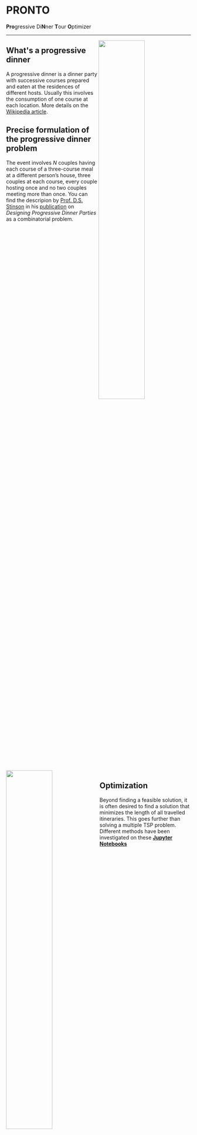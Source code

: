 # PRONTO
**Pro**gressive Di**N**ner **T**our **O**ptimizer 
___

<img align="right" width=50% src="https://github.com/LarsHadidi/PRONTO/assets/12017203/1aaba72c-372e-4810-83ac-b70c35dea0f4">

## What's a progressive dinner 
A progressive dinner is a dinner party with successive courses prepared and eaten at the residences of different hosts.
Usually this involves the consumption of one course at each location. More details on the [Wikipedia article](https://en.wikipedia.org/wiki/Progressive_dinner).

## Precise formulation of the progressive dinner problem
The event involves $N$ couples having each course of a three-course meal at a different person’s house, three couples at each course, every couple hosting once and no two couples meeting more than once. You can find the descripion by [Prof. D.S. Stinson](https://cs.uwaterloo.ca/~dstinson/) in his [publication](https://doi.org/10.48550/arXiv.2001.05394) on *Designing Progressive Dinner Parties* as a combinatorial problem.

<br clear="right"/>
<br/><br/>

<img align="left" width=50% src="https://github.com/LarsHadidi/PRONTO/assets/12017203/aa3c4e1a-d7b1-4c07-95ed-bb85e0a756b8">

## Optimization
Beyond finding a feasible solution, it is often desired to find a solution that minimizes the length of all travelled itineraries. This goes further than solving a multiple TSP problem.
Different methods have been investigated on these [**Jupyter Notebooks**](https://github.com/LarsHadidi/PRONTO/tree/research/research)

<br clear="left"/>
